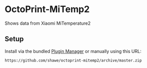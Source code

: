 # OctoPrint-MiTemp2

Shows data from Xiaomi MiTemperature2

## Setup

Install via the bundled [Plugin Manager](https://docs.octoprint.org/en/master/bundledplugins/pluginmanager.html)
or manually using this URL:

    https://github.com/shawe/octoprint-mitemp2/archive/master.zip